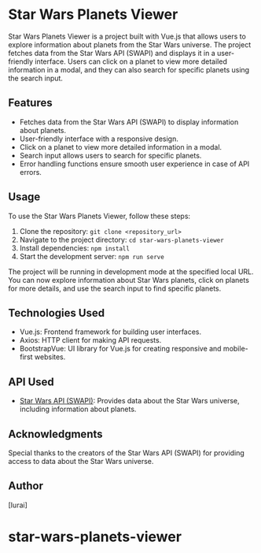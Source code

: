 # Star Wars Planets Viewer

Star Wars Planets Viewer is a project built with Vue.js that allows users to explore information about planets from the Star Wars universe. The project fetches data from the Star Wars API (SWAPI) and displays it in a user-friendly interface. Users can click on a planet to view more detailed information in a modal, and they can also search for specific planets using the search input.

## Features

- Fetches data from the Star Wars API (SWAPI) to display information about planets.
- User-friendly interface with a responsive design.
- Click on a planet to view more detailed information in a modal.
- Search input allows users to search for specific planets.
- Error handling functions ensure smooth user experience in case of API errors.

## Usage

To use the Star Wars Planets Viewer, follow these steps:

1. Clone the repository: `git clone <repository_url>`
2. Navigate to the project directory: `cd star-wars-planets-viewer`
3. Install dependencies: `npm install`
4. Start the development server: `npm run serve`

The project will be running in development mode at the specified local URL. You can now explore information about Star Wars planets, click on planets for more details, and use the search input to find specific planets.

## Technologies Used

- Vue.js: Frontend framework for building user interfaces.
- Axios: HTTP client for making API requests.
- BootstrapVue: UI library for Vue.js for creating responsive and mobile-first websites.

## API Used

- [Star Wars API (SWAPI)](https://swapi.dev/): Provides data about the Star Wars universe, including information about planets.


## Acknowledgments

Special thanks to the creators of the Star Wars API (SWAPI) for providing access to data about the Star Wars universe.

## Author

[Iurai]

# star-wars-planets-viewer


